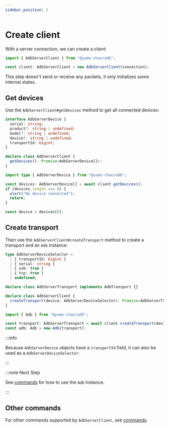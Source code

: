 ```yaml
---
sidebar_position: 2
---
```


# Create client

With a server connection, we can create a client:

```ts transpile
import { AdbServerClient } from "@yume-chan/adb";

const client: AdbServerClient = new AdbServerClient(connection);
```

This step doesn't send or receive any packets, it only initializes some internal states.

## Get devices

Use the `AdbServerClient#getDevices` method to get all connected devices:

```ts
interface AdbServerDevice {
  serial: string;
  product?: string | undefined;
  model?: string | undefined;
  device?: string | undefined;
  transportId: bigint;
}

declare class AdbServerClient {
  getDevices(): Promise<AdbServerDevice[]>;
}
```

```ts transpile
import type { AdbServerDevice } from "@yume-chan/adb";

const devices: AdbServerDevice[] = await client.getDevices();
if (devices.length === 0) {
  alert("No device connected");
  return;
}

const device = devices[0];
```

## Create transport

Then use the `AdbServerClient#createTransport` method to create a transport and an `Adb` instance:

```ts
type AdbServerDeviceSelector =
  | { transportId: bigint }
  | { serial: string }
  | { usb: true }
  | { tcp: true }
  | undefined;

declare class AdbServerTransport implements AdbTransport {}

declare class AdbServerClient {
  createTransport(device: AdbServerDeviceSelector): Promise<AdbServerTransport>;
}
```

```ts transpile
import { Adb } from "@yume-chan/adb";

const transport: AdbServerTransport = await client.createTransport(device);
const adb: Adb = new Adb(transport);
```

:::info

Because `AdbServerDevice` objects have a `transportId` field, it can also be used as a `AdbServerDeviceSelector`:

:::

:::note Next Step

See [commands](../commands/overview.md) for how to use the `Adb` instance.

:::

## Other commands

For other commands supported by `AdbServerClient`, see [commands](./commands.md).
